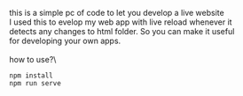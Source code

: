 this is a simple pc of code to let you develop a live website \
I used this to evelop my web app with live reload whenever it \
detects any changes to html folder. So you can make it useful \
for developing your own apps.\
\
how to use?\
```
npm install
npm run serve
```
